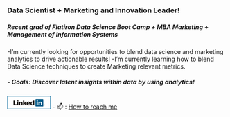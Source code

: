 ### Data Scientist + Marketing and Innovation Leader!  
##### Recent grad of Flatiron Data Science Boot Camp + MBA Marketing + Management of Information Systems

-I’m currently looking for opportunities to blend data science and marketing analytics to drive actionable results!
-I’m currently learning how to blend Data Science techniques to create Marketing relevant metrics.
<h5>- Goals: Discover latent insights within data by using analytics!</h5>

<a href="https://www.linkedin.com/in/rgpihlstrom/">
         <img alt="Qries" src="https://github.com/rgpihlstrom/rgpihlstrom/blob/main/linkedinbannerpg1.png"
         width=100" height="30"></a>
 - 📫 : <a href = "mailto:rgpihlstrom@yahoo.com">How to reach me</a>

